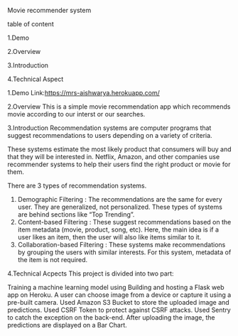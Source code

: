 Movie recommender system

table of content

 1.Demo
	
 2.Overview
 
 3.Introduction
	
 4.Technical Aspect
 
 1.Demo
  Link:https://mrs-aishwarya.herokuapp.com/
 
 2.Overview
  This is a simple movie recommendation app which recommends movie according to our interst or our searches.
 
 3.Introduction
  Recommendation systems are computer programs that suggest recommendations to users depending on a variety of criteria.

   These systems estimate the most likely product that consumers will buy and that they will be interested in. Netflix, Amazon, and other companies use recommender  systems to help their users find the right product or movie for them.
	 
 There are 3 types of recommendation systems.

 1. Demographic Filtering : The recommendations are the same for every user. They are generalized, not personalized. These types of systems are behind sections like “Top Trending”.
 2. Content-based Filtering : These suggest recommendations based on the item metadata (movie, product, song, etc). Here, the main idea is if a user likes an item, then the user will also like items similar to it.
3. Collaboration-based Filtering : These systems make recommendations by grouping the users with similar interests. For this system, metadata of the item is not required. 

4.Technical Acpects
This project is divided into two part:

Training a machine learning model using 
Building and hosting a Flask web app on Heroku.
A user can choose image from a device or capture it using a pre-built camera.
Used Amazon S3 Bucket to store the uploaded image and predictions.
Used CSRF Token to protect against CSRF attacks.
Used Sentry to catch the exception on the back-end.
After uploading the image, the predictions are displayed on a Bar Chart.
 

